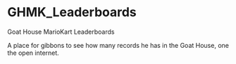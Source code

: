 # GHMK_Leaderboards
Goat House MarioKart Leaderboards


A place for gibbons to see how many records he has in the Goat House, one the open internet.

